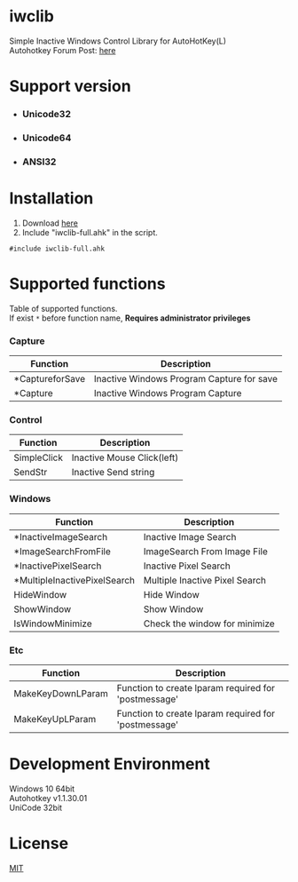 ﻿# iwclib
Simple Inactive Windows Control Library for AutoHotKey(L)  
Autohotkey Forum Post: [here](https://www.autohotkey.com/boards/viewtopic.php?f=6&t=73094)  

# Support version
- ### Unicode32  
- ### Unicode64  
- ### ANSI32

# Installation

1. Download [here](./releases)
2. Include "iwclib-full.ahk" in the script.

```autohotkey
#include iwclib-full.ahk
```

# Supported functions

Table of supported functions.  
If exist `*` before function name,  __Requires administrator privileges__

### Capture

| Function             | Description                               |
| -------------------- | ----------------------------------------- |
| *CaptureforSave       | Inactive Windows Program Capture for save |
| *Capture              | Inactive Windows Program Capture          |

### Control

| Function    | Description                |
| ----------- | -------------------------- |
| SimpleClick | Inactive Mouse Click(left) |
| SendStr     | Inactive Send string       |

### Windows

| Function            | Description                 |
| ------------------- | --------------------------- |
| *InactiveImageSearch | Inactive Image Search       |
| *ImageSearchFromFile | ImageSearch From Image File |
| *InactivePixelSearch | Inactive Pixel Search       |
| *MultipleInactivePixelSearch | Multiple Inactive Pixel Search |
| HideWindow          | Hide Window                 |
| ShowWindow          | Show Window                 |
| IsWindowMinimize    | Check the window for minimize |

### Etc

| Function          | Description                                          |
| ----------------- | ---------------------------------------------------- |
| MakeKeyDownLParam | Function to create lparam required for 'postmessage' |
| MakeKeyUpLParam   | Function to create lparam required for 'postmessage' |

# Development Environment

Windows 10 64bit  
Autohotkey v1.1.30.01  
UniCode 32bit

# License

[MIT](./LICENSE)
